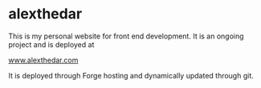 # alexthedar
This is my personal website for front end development.  It is an ongoing project and is deployed at

www.alexthedar.com

It is deployed through Forge hosting and dynamically updated through git.
